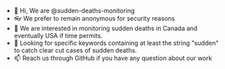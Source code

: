 - 👋 Hi, We are @sudden-deaths-monitoring
- 👓 We prefer to remain anonymous for security reasons
- 👀 We are interested in monitoring sudden deaths in Canada and eventually USA if time permits.
- 👀 Looking for specific keywords containing at least the string "sudden" to catch clear cut cases of sudden deaths. 
- 📫 Reach us through GitHub if you have any question about our work

[comment]: <> (- 🌱 I’m currently learning)
[comment]: <> (- 💞️ I’m looking to collaborate on ...)
[comment]: <> (- 📫 How to reach me ...)

<!---
sudden-deaths-monitoring/sudden-deaths-monitoring is a ✨ special ✨ repository because its `README.md` (this file) appears on your GitHub profile.
You can click the Preview link to take a look at your changes.
--->
